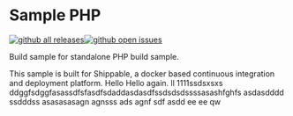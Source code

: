 Sample PHP
===============

[![github all releases](https://img.shields.io/github/downloads/Riturajcse/sample_php/total.svg)](https://github.com/Riturajcse/sample_php)[![github open issues](https://img.shields.io/github/issues/Riturajcse/sample_php.svg)](https://github.com/Riturajcse/sample_php)

Build sample for standalone PHP build sample.

This sample is built for Shippable, a docker based continuous integration and deployment platform.
Hello
Hello again.
ll
1111ssdsxsxs
ddggfsdggfasassdfsfasdfsdaddasdasdfssdsdsdssssasashfghfs
asdasdddd
ssdddss
asasasasagn
agnsss
ads
agnf
sdf
asdd
ee
ee
  qw

